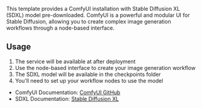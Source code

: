 This template provides a ComfyUI installation with Stable Diffusion XL (SDXL) model pre-downloaded. ComfyUI is a powerful and modular UI for Stable Diffusion, allowing you to create complex image generation workflows through a node-based interface.


## Usage

1. The service will be available at after deployment
2. Use the node-based interface to create your image generation workflow
3. The SDXL model will be available in the checkpoints folder
4. You'll need to set up your workflow nodes to use the model


- ComfyUI Documentation: [ComfyUI GitHub](https://github.com/comfyanonymous/ComfyUI)
- SDXL Documentation: [Stable Diffusion XL](https://huggingface.co/stabilityai/stable-diffusion-xl-base-1.0) 